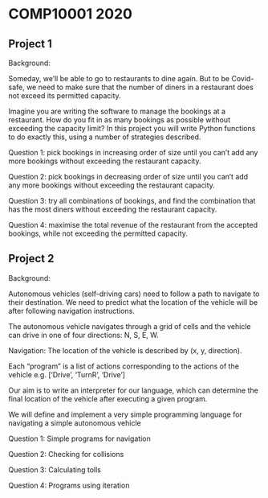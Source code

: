 # COMP10001 2020
## Project 1
Background:

Someday, we’ll be able to go to restaurants to dine again. But to be Covid-safe, we need to make sure that the number of diners in a restaurant does not exceed its permitted capacity.

Imagine you are writing the software to manage the bookings at a restaurant. How do you fit in as many bookings as possible without exceeding the capacity limit? In this project you will write Python functions to do exactly this, using a number of strategies described.

Question 1: pick bookings in increasing order of size until you can’t add any more bookings without exceeding the restaurant capacity.

Question 2: pick bookings in decreasing order of size until you can’t add any more bookings without exceeding the restaurant capacity.

Question 3: try all combinations of bookings, and find the combination that has the most diners without exceeding the restaurant capacity.

Question 4: maximise the total revenue of the restaurant from the accepted bookings, while not exceeding the permitted capacity.

## Project 2
Background:

Autonomous vehicles (self-driving cars) need to follow a path to navigate to their destination. We need to predict what the location of the vehicle will be after following navigation instructions.

The autonomous vehicle navigates through a grid of cells and the vehicle can drive in one of four directions: N, S, E, W.

Navigation: The location of the vehicle is described by (x, y, direction).

Each “program” is a list of actions corresponding to the actions of the vehicle e.g. [‘Drive’, ‘TurnR’, ‘Drive’]

Our aim is to write an interpreter for our language, which can determine the final location of the vehicle after executing a given program.

We will define and implement a very simple programming language for navigating a simple autonomous vehicle

Question 1: Simple programs for navigation

Question 2: Checking for collisions

Question 3: Calculating tolls

Question 4: Programs using iteration
